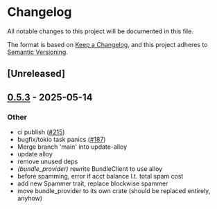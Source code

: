 # Changelog

All notable changes to this project will be documented in this file.

The format is based on [Keep a Changelog](https://keepachangelog.com/en/1.0.0/),
and this project adheres to [Semantic Versioning](https://semver.org/spec/v2.0.0.html).

## [Unreleased]

## [0.5.3](https://github.com/flashbots/contender/releases/tag/contender_bundle_provider-v0.5.3) - 2025-05-14

### Other

- ci publish ([#215](https://github.com/flashbots/contender/pull/215))
- bugfix/tokio task panics ([#187](https://github.com/flashbots/contender/pull/187))
- Merge branch 'main' into update-alloy
- update alloy
- remove unused deps
- *(bundle_provider)* rewrite BundleClient to use alloy
- before spamming, error if acct balance l.t. total spam cost
- add new Spammer trait, replace blockwise spammer
- move bundle_provider to its own crate (should be replaced entirely, anyhow)
